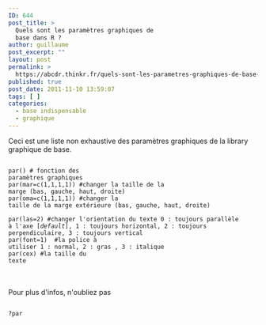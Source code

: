 ```yaml
---
ID: 644
post_title: >
  Quels sont les paramètres graphiques de
  base dans R ?
author: guillaume
post_excerpt: ""
layout: post
permalink: >
  https://abcdr.thinkr.fr/quels-sont-les-parametres-graphiques-de-base-dans-r/
published: true
post_date: 2011-11-10 13:59:07
tags: [ ]
categories:
  - base indispensable
  - graphique
---
```

Ceci est une liste non exhaustive des paramètres graphiques de la library graphique de base. <pre><code><br />par() # fonction des paramètres graphiques<br />par(mar=c(1,1,1,1)) #changer la taille de la marge (bas, gauche, haut, droite)<br />par(oma=c(1,1,1,1)) #changer la taille de la marge extérieure (bas, gauche, haut, droite) <br />par(las=2) #changer l'orientation du texte 0 : toujours parallèle à l'axe [<em>default</em>], 1 : toujours horizontal, 2 : toujours perpendiculaire, 3 : toujours vertical<br />par(font=1)  #la police à utiliser 1 : normal, 2 : gras , 3 : italique<br />par(cex) #la taille du texte<br /></code></pre> <br /><br />Pour plus d'infos, n'oubliez pas<br /> <pre><code><br />?par<br /> </code></pre>